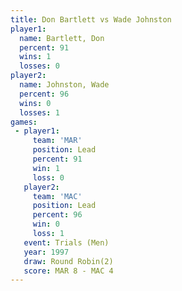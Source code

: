 ```yaml
---
title: Don Bartlett vs Wade Johnston
player1:              
  name: Bartlett, Don 
  percent: 91         
  wins: 1             
  losses: 0           
player2:              
  name: Johnston, Wade
  percent: 96         
  wins: 0             
  losses: 1           
games:
 - player1:        
     team: 'MAR'   
     position: Lead
     percent: 91   
     win: 1        
     loss: 0       
   player2:        
     team: 'MAC'   
     position: Lead
     percent: 96   
     win: 0        
     loss: 1       
   event: Trials (Men) 
   year: 1997          
   draw: Round Robin(2)
   score: MAR 8 - MAC 4
---
```

